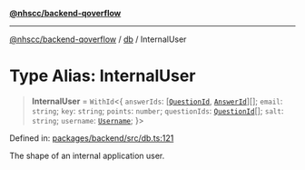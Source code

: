 [**@nhscc/backend-qoverflow**](../../README.md)

***

[@nhscc/backend-qoverflow](../../README.md) / [db](../README.md) / InternalUser

# Type Alias: InternalUser

> **InternalUser** = `WithId`\<\{ `answerIds`: \[[`QuestionId`](../interfaces/QuestionId.md), [`AnswerId`](../interfaces/AnswerId.md)\][]; `email`: `string`; `key`: `string`; `points`: `number`; `questionIds`: [`QuestionId`](../interfaces/QuestionId.md)[]; `salt`: `string`; `username`: [`Username`](Username.md); \}\>

Defined in: [packages/backend/src/db.ts:121](https://github.com/nhscc/qoverflow.api.hscc.bdpa.org/blob/e58635515aaccbecfff868b37cbae9a64bb762c2/packages/backend/src/db.ts#L121)

The shape of an internal application user.
